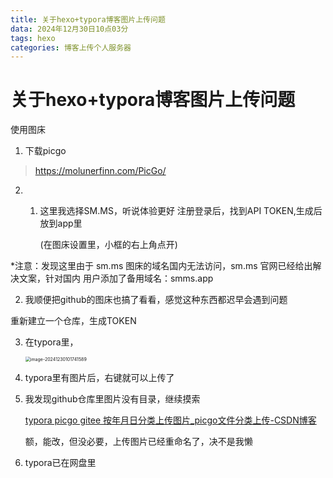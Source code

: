 ```yaml
---
title: 关于hexo+typora博客图片上传问题
data: 2024年12月30日10点03分
tags: hexo
categories: 博客上传个人服务器
---
```


# 关于hexo+typora博客图片上传问题
使用图床
1. 下载picgo
>https://molunerfinn.com/PicGo/
2. 1. 这里我选择SM.MS，听说体验更好
       注册登录后，找到API TOKEN,生成后放到app里
       
       (在图床设置里，小框的右上角点开)

  *注意：发现这里由于 sm.ms 图床的域名国内无法访问，sm.ms 官网已经给出解决文案，针对国内	用户添加了备用域名：smms.app

  2. 我顺便把github的图床也搞了看看，感觉这种东西都迟早会遇到问题

  重新建立一个仓库，生成TOKEN

  

  

3. 在typora里，

   <img src="https://cdn.jsdelivr.net/gh/Yolo-ZZY/Image/image-20241230101741589.png" alt="image-20241230101741589" style="zoom:50%;" />

4. typora里有图片后，右键就可以上传了

5. 我发现github仓库里图片没有目录，继续摸索

   [typora picgo gitee 按年月日分类上传图片_picgo文件分类上传-CSDN博客](https://blog.csdn.net/scdnplayer/article/details/116380432)

   额，能改，但没必要，上传图片已经重命名了，决不是我懒
   
6. typora已在网盘里
